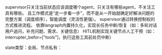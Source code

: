 supervisor只关注当前状态应该调度哪个agent，只关注有哪些agent，不关注工具有哪些。
且工作模式是“走一步看一步”，而不是从一开始就确定好解决问题的完整方案（调度顺序），智能调度（灵活性更强）。
supervisor通过转换控制权的方式推进流程。
依靠langraph内置持久化，实现长任务中断/恢复（如：多轮对话用户追问，补充问题、需求、关键信息）
HITL机制实现关键节点人工干预（如：interrupter_befor=["tools"]，执行这些工具前处罚中断）



state类型：全局、节点私有： 